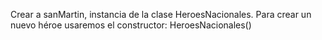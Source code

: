 Crear a sanMartin, instancia de la clase HeroesNacionales.
Para crear un nuevo héroe usaremos el constructor:  HeroesNacionales()